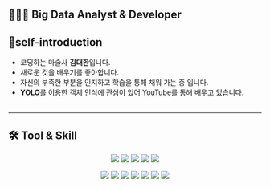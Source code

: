 ## 👨🏻‍💻 Big Data Analyst & Developer 

## 📄**self-introduction**
- 코딩하는 마술사 **김대환**입니다.
- 새로운 것을 배우기를 좋아합니다.
- 자신의 부족한 부분을 인지하고 학습을 통해 채워 가는 중 입니다.
- **YOLO**를 이용한 객체 인식에 관심이 있어 YouTube를 통해 배우고 있습니다.
<br><br>

---

## 🛠 Tool & Skill
<p align='center'>
<img src="https://img.shields.io/badge/Python-3776AB?style=flat-square&logo=Python&logoColor=white">
<img src="https://img.shields.io/badge/Pandas-150458?style=flat-square&logo=Pandas&logoColor=white">
<img src="https://img.shields.io/badge/numpy-013243?style=flat-square&logo=numpy&logoColor=white">
<img src="https://img.shields.io/badge/mariadb-003545?style=flat-square&logo=mariadb&logoColor=white">
<img src="https://img.shields.io/badge/flask-000000?style=flat-square&logo=flask&logoColor=white">
</p>
<p align='center'>
<img src="https://img.shields.io/badge/Jupyter-F37626?style=flat-square&logo=Jupyter&logoColor=white">
<img src="https://img.shields.io/badge/-Git-F05032?style=flat-square&logo=git&logoColor=white">
<img src="https://img.shields.io/badge/-HTML5-E34F26?style=flat-square&logo=html5&logoColor=white">
<img src="https://img.shields.io/badge/CSS3-EC407A?style=flat-square&logo=CSS3&logoColor=white">
<img src="https://img.shields.io/badge/scikitlearn-F7931E?style=flat-square&logo=scikitlearn&logoColor=white">
<img src="https://img.shields.io/badge/opencv-EA7E20?style=flat-square&logo=opencv&logoColor=white">
<img src="https://img.shields.io/badge/keras-D00000?style=flat-square&logo=keras&logoColor=white">
</p><br>
<!--
**mansa97/mansa97** is a ✨ _special_ ✨ repository because its `README.md` (this file) appears on your GitHub profile.

Here are some ideas to get you started:

- 🔭 I’m currently working on ...
- 🌱 I’m currently learning ...
- 👯 I’m looking to collaborate on ...
- 🤔 I’m looking for help with ...
- 💬 Ask me about ...
- 📫 How to reach me: ...
- 😄 Pronouns: ...
- ⚡ Fun fact: ...
-->
